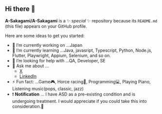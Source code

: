 ## Hi there 👋


**A-Sakagami/A-Sakagami** is a ✨ _special_ ✨ repository because its `README.md` (this file) appears on your GitHub profile.

Here are some ideas to get you started:

- 🔭 I’m currently working on ...Japan
- 🌱 I’m currently learning ...Java, javasript, Typescript, Python, Node.js, Flutter, Playwright, Appium, Selenium, and so on.
- 🤔 I’m looking for help with ...QA, Developer, SE
- 💬 Ask me about ...
  -  [X](https://x.com/gmys_amtkzT)
  - [LinkedIn](www.linkedin.com/in/akiyasu-sakagami-71b3ba353)
- ⚡ Fun fact: ...Game🎮, Horce racing🏇, Programming💻, Playing Piano, Listening music(pops, classic, jazz)
- ❗ **Notification** ... I have ASD as a pre-existing condition and is undergoing treatment. I would appreciate if you could take this into consideration.🙇
